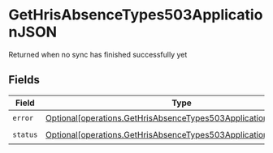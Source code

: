 # GetHrisAbsenceTypes503ApplicationJSON

Returned when no sync has finished successfully yet


## Fields

| Field                                                                                                                                          | Type                                                                                                                                           | Required                                                                                                                                       | Description                                                                                                                                    |
| ---------------------------------------------------------------------------------------------------------------------------------------------- | ---------------------------------------------------------------------------------------------------------------------------------------------- | ---------------------------------------------------------------------------------------------------------------------------------------------- | ---------------------------------------------------------------------------------------------------------------------------------------------- |
| `error`                                                                                                                                        | [Optional[operations.GetHrisAbsenceTypes503ApplicationJSONError]](undefined/models/operations/gethrisabsencetypes503applicationjsonerror.md)   | :heavy_check_mark:                                                                                                                             | N/A                                                                                                                                            |
| `status`                                                                                                                                       | [Optional[operations.GetHrisAbsenceTypes503ApplicationJSONStatus]](undefined/models/operations/gethrisabsencetypes503applicationjsonstatus.md) | :heavy_check_mark:                                                                                                                             | N/A                                                                                                                                            |